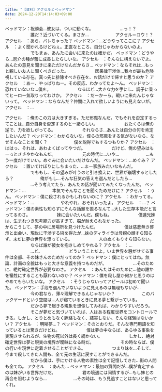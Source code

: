 ```yaml
---
title: "【資料】アクセルとベッドマン"
date: 2024-12-20T14:14:03+09:00
---
```

ベッドマン：祝勝会…彼女は、ついに動くな。
　　　　　　…っ！？
　　　　　　誰だ？近づいてくる。まさか…
　　　　　　アクセル＝ロウ！？
アクセル　：あら、バレちゃった？
ベッドマン：…どうやってここに？
アクセル　：よく聞かれるけどねぇ。正直なところ、自分じゃわからないのよ。
　　　　　　でもまぁ、あんたに会いに来たのは確かだ。
ベッドマン：どうやら…厄介の種が蕾に成長したらしいな。
アクセル　：そんなに構えないでよ。あんたの意見を聞きに来ただけなんだからさ…
ベッドマン：ならそれは…もっと親しい友人に聞くべきだった。
　　　　　　因果律干渉体…我々が最も危険視している存在。真っ先に排除すべき存在を、お話だけで帰すと思うのか？
アクセル　：あー、やっぱりねー。その反応、わかってたよ〜ん。
ベッドマン：恐れていないな…僕を。
　　　　　　なるほど…大きな力を手にし、調子に乗ってヒーロー気取りってわけか。
アクセル　：だーかーら。戦いに来たんじゃないって。
ベッドマン：ならなんだ？仲間に入れて欲しいようにも見えないが。
アクセル　：…

アクセル　：俺のこの力は大きすぎる。ただ邪魔なんだ。でもそれを否定するってことは…自分自身を否定するのと一緒らしい。
　　　　　　おたくらは俺の逆で、力を欲しがってる。
　　　　　　それならさ…あんたは自分の何を肯定したいんだ？
ベッドマン：わからないな。僕らの邪魔をする気がないなら、なぜそんなことを聞く？
　　　　　　僕を説得でもするつもりか？
アクセル　：ははっ、それは、あわよくばってやつだ。
　　　　　　だけど、俺の望みはもーっとささやかなもんだ。
　　　　　　元の時代に…いや…
　　　　　　…もう一度だけでいい。めぐみに会いたいだけなんだ。
ベッドマン：…めぐみ？
アクセル　：置いてけぼりにしちまった、…まー家族みたいなもんだ。
　　　　　　でももし、その望みが叶うのと引き換えに、世界が崩壊するとしたら？
　　　　　　俺がもし…そんな狂気の答えを選んだとしたら…
　　　　　　…そう考えてたら、あんたの話が聞いてみたくなったんだ。
ベッドマン：…
　　　　　　本気でそんなことを聞くためだけに？
アクセル　：うん。
ベッドマン：僕に殺されるかもしれないのに？
アクセル　：わかってる。
ベッドマン：…
　　　　　　やれやれ、おそれいったよ。
アクセル　：…？
ベッドマン：僕の素性も知らずにそんな話題を振るなんて…大した生存本能だと言ってるのさ。
　　　　　　妹に会いたいんだ。僕もね。
　　　　　　僕達兄妹は、生まれつき思考能力が高すぎて、脳が耐えられなかった。
　　　　　　だからこうして、夢の中に居場所を見つけたんだ。
　　　　　　僕は慈悲無き啓示と出会い、現世に干渉する術を得たが…妹のディライラは母親の顔すら知らず、未だに夢の世界を漂っている。
　　　　　　人のぬくもりすら知らない。
　　　　　　ならば誰が彼女を抱きしめてやれる？
アクセル　：…
　　　　　　…ど、
　　　　　　どういうことだよ。いま世界を騒がせてる事件は全部、その妹さんのためだってのか？
ベッドマン：僕にとってはね。無論、計画の全貌はもっと大きな意義を持つものだが。
　　　　　　…そのために、絶対確定世界が必要なのさ。
アクセル　：あんたはそのために…他の誰かを犠牲にすることも厭わないのか？
ベッドマン：僕を殺し屋か何かと思うのはやめてもらいたいな。
アクセル　：そうじゃないってアピールは初めて聞いた。
ベッドマン：手段を選んでいないように見えるのは無理もないが…
　　　　　　今の君なら、薄々理解できるんじゃないか？
　　　　　　このバックヤードという空間は…人が寝ているときに見る夢と繋がっている。
　　　　　　だから夢で起きる現象を想像してみれば、わかりやすいだろう。
　　　　　　そこが夢だと気づいていれば、人はある程度世界をコントロールできる。しかし、とりとめもなく脈絡もなく、結実しない。そんな経験はないかい？
アクセル　：明晰夢…？
ベッドマン：そのとおりだ。そんな専門用語を知っているとは驚きだけどね。
　　　　　　僕は夢の中ならば、あらゆる事象を実現させられるが、生物の死以外は長く続かない。
　　　　　　しかし、絶対確定世界は夢と現実の境界が曖昧になる時だ。
　　　　　　その時ならば、僕の行いを現世に定着させることができる。
　　　　　　つまり妹を…そして、今まで殺してきた人間も、全て元の生活に戻すことができるんだ。
　　　　　　だから僕は、手にかける人物の素性は全て記憶してきた…街の人間も全てね。
アクセル　：あんた…
ベッドマン：最初の質問だが…僕が肯定するのは妹がいる世界だけだ。
　　　　　　君の境遇には同情するが…もし妹との再会を阻むようなら…
　　　　　　…その時は、もう見逃すことはないと思ってくれ。
